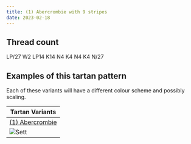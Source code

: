 ```yaml
---
title: (1) Abercrombie with 9 stripes
date: 2023-02-18
---
```



## Thread count
LP/27 W2 LP14 K14 N4 K4 N4 K4 N/27

## Examples of this tartan pattern
Each of these variants will have a different colour scheme and possibly scaling.

| Tartan Variants |
|---------|
| [(1) Abercrombie](/variants/lp/27/w2/lp14/k14/n4/k4/n4/k4/n/27-k000000-lp868aff-n86ae9a-wffffff/)|
|![Sett](/variants/lp/27/w2/lp14/k14/n4/k4/n4/k4/n/27-k000000-lp868aff-n86ae9a-wffffff/sett.png)|
